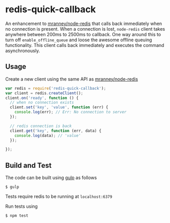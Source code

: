 redis-quick-callback
====================

An enhancement to [mranney/node-redis](https://github.com/mranney/node_redis) that calls back immediately when no connection is present. When a connection is lost, `node-redis` client takes anywhere between 200ms to 2500ms to callback. One way around this to turn off `enable_offline_queue` and loose the awesome offline queuing functionality. This client calls back immediately and executes the command asynchronously.

## Usage
Create a new client using the same API as [mranney/node-redis](https://github.com/mranney/node_redis)

```javascript
var redis = require('redis-quick-callback');
var client = redis.createClient();
client.on('ready', function () {
  // when no connection exists
  client.set('key', 'value', function (err) {
    console.log(err); // Err: No connection to server
  });

  // redis connection is back
  client.get('key', function (err, data) {
    console.log(data); // 'value'
  });

});
```

## Build and Test
The code can be built using [gulp](http://gulpjs.com/) as follows

```
$ gulp 
```

Tests require redis to be running at `localhost:6379`

Run tests using

```
$ npm test
```